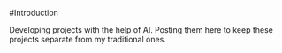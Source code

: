 #Introduction

Developing projects with the help of AI. Posting them here to keep these projects separate from my traditional ones.
